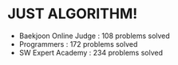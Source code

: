 # JUST ALGORITHM!

- Baekjoon Online Judge : 108 problems solved
- Programmers : 172 problems solved
- SW Expert Academy : 234 problems solved
